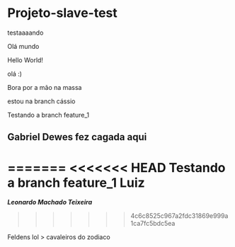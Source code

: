 # Projeto-slave-test
testaaaando

Olá mundo

Hello World!

olá :)

Bora por a mão na massa

estou na branch cássio

Testando a branch feature_1

## Gabriel Dewes fez cagada aqui 

=======
<<<<<<< HEAD
Testando a branch feature_1 Luiz
=======


*******Leonardo Machado Teixeira*******
>>>>>>> 4c6c8525c967a2fdc31869e999a1ca7fc5bdc5ea

Feldens lol > cavaleiros do zodiaco